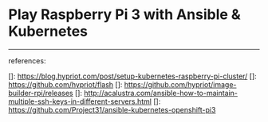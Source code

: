 # Play Raspberry Pi 3 with Ansible & Kubernetes

---
references:

[]: https://blog.hypriot.com/post/setup-kubernetes-raspberry-pi-cluster/
[]: https://github.com/hypriot/flash
[]: https://github.com/hypriot/image-builder-rpi/releases
[]: http://acalustra.com/ansible-how-to-maintain-multiple-ssh-keys-in-different-servers.html
[]: https://github.com/Project31/ansible-kubernetes-openshift-pi3
